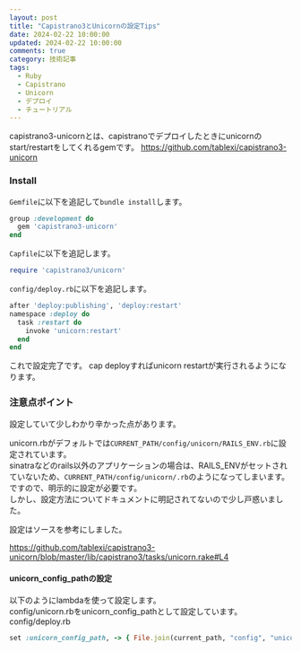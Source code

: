 ```yaml
---
layout: post
title: "Capistrano3とUnicornの設定Tips"
date: 2024-02-22 10:00:00
updated: 2024-02-22 10:00:00
comments: true
category: 技術記事
tags:
  - Ruby
  - Capistrano
  - Unicorn
  - デプロイ
  - チュートリアル
---
```


capistrano3-unicornとは、capistranoでデプロイしたときにunicornのstart/restartをしてくれるgemです。
https://github.com/tablexi/capistrano3-unicorn

### Install
`Gemfile`に以下を追記して`bundle install`します。


```ruby
group :development do
  gem 'capistrano3-unicorn'
end

```

`Capfile`に以下を追記します。


```ruby
require 'capistrano3/unicorn'

```

`config/deploy.rb`に以下を追記します。


```ruby
after 'deploy:publishing', 'deploy:restart'
namespace :deploy do
  task :restart do
    invoke 'unicorn:restart'
  end
end

```

これで設定完了です。
cap deployすればunicorn restartが実行されるようになります。

### 注意点ポイント

設定していて少しわかり辛かった点があります。

unicorn.rbがデフォルトでは`CURRENT_PATH/config/unicorn/RAILS_ENV.rb`に設定されています。  
sinatraなどのrails以外のアプリケーションの場合は、RAILS_ENVがセットされていないため、`CURRENT_PATH/config/unicorn/.rb`のようになってしまいます。
ですので、明示的に設定が必要です。  
しかし、設定方法についてドキュメントに明記されてないので少し戸惑いました。

設定はソースを参考にしました。

https://github.com/tablexi/capistrano3-unicorn/blob/master/lib/capistrano3/tasks/unicorn.rake#L4

#### unicorn_config_pathの設定


以下のようにlambdaを使って設定します。  
config/unicorn.rbをunicorn_config_pathとして設定しています。  
config/deploy.rb


```ruby
set :unicorn_config_path, -> { File.join(current_path, "config", "unicorn.rb") }

```
